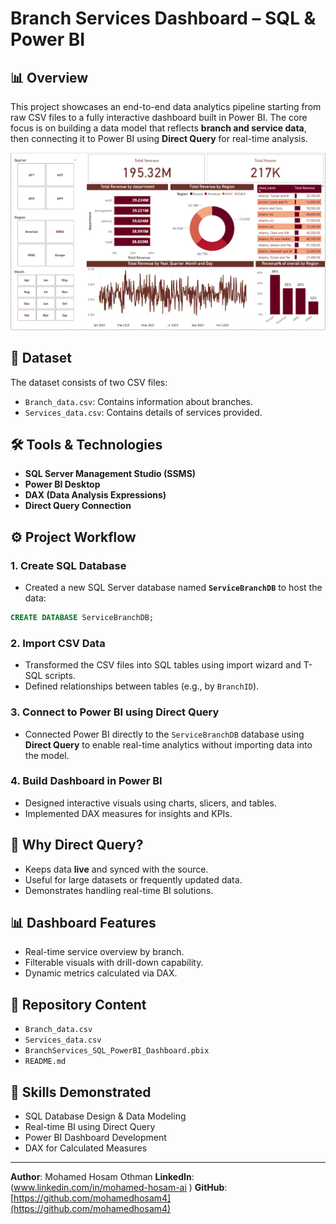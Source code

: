
# Branch Services Dashboard – SQL & Power BI

## 📊 Overview
This project showcases an end-to-end data analytics pipeline starting from raw CSV files to a fully interactive dashboard built in Power BI. The core focus is on building a data model that reflects **branch and service data**, then connecting it to Power BI using **Direct Query** for real-time analysis.

![Dashboard Preview](https://github.com/mohamedhosam4/branch-services-dashboard-sql-powerbi/blob/main/1.png)

## 📁 Dataset
The dataset consists of two CSV files:
- `Branch_data.csv`: Contains information about branches.
- `Services_data.csv`: Contains details of services provided.

## 🛠️ Tools & Technologies
- **SQL Server Management Studio (SSMS)**
- **Power BI Desktop**
- **DAX (Data Analysis Expressions)**
- **Direct Query Connection**

## ⚙️ Project Workflow

### 1. Create SQL Database
- Created a new SQL Server database named **`ServiceBranchDB`** to host the data:
```sql
CREATE DATABASE ServiceBranchDB;
```

### 2. Import CSV Data
- Transformed the CSV files into SQL tables using import wizard and T-SQL scripts.
- Defined relationships between tables (e.g., by `BranchID`).

### 3. Connect to Power BI using Direct Query
- Connected Power BI directly to the `ServiceBranchDB` database using **Direct Query** to enable real-time analytics without importing data into the model.

### 4. Build Dashboard in Power BI
- Designed interactive visuals using charts, slicers, and tables.
- Implemented DAX measures for insights and KPIs.

## 🔌 Why Direct Query?
- Keeps data **live** and synced with the source.
- Useful for large datasets or frequently updated data.
- Demonstrates handling real-time BI solutions.

## 📊 Dashboard Features
- Real-time service overview by branch.
- Filterable visuals with drill-down capability.
- Dynamic metrics calculated via DAX.

## 📂 Repository Content
- `Branch_data.csv`
- `Services_data.csv`
- `BranchServices_SQL_PowerBI_Dashboard.pbix`
- `README.md`

## 🧠 Skills Demonstrated
- SQL Database Design & Data Modeling
- Real-time BI using Direct Query
- Power BI Dashboard Development
- DAX for Calculated Measures

---

**Author**: Mohamed Hosam Othman
**LinkedIn**: (www.linkedin.com/in/mohamed-hosam-ai )
**GitHub**: [https://github.com/mohamedhosam4](https://github.com/mohamedhosam4)
